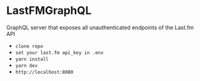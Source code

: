 # LastFMGraphQL
GraphQL server that exposes all unauthenticated endpoints of the Last.fm API

- `clone repo`
- `set your last.fm api_key in .env`
- `yarn install`
- `yarn dev`
- `http://localhost:8080`
